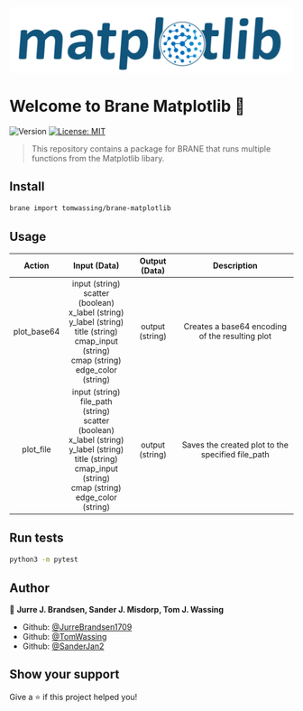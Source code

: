 <!-- Add a image to the readme -->
<img src="logo.svg" alt="Brane-Matplotlib logo" width="512"/>
<h1>Welcome to Brane Matplotlib 👋</h1>
<p>
  <img alt="Version" src="https://img.shields.io/badge/version-1.0.0-blue.svg?cacheSeconds=2592000" />
  <a href="#" target="_blank">
    <img alt="License: MIT" src="https://img.shields.io/badge/License-MIT-yellow.svg" />
  </a>
</p>

> This repository contains a package for BRANE that runs multiple functions from the Matplotlib libary.

## Install

```sh
brane import tomwassing/brane-matplotlib
```

## Usage

|     Action     |                                                                                                     Input (Data)                                                                                                     |    Output (Data)    |                       Description                      |
|:--------------:|:--------------------------------------------------------------------------------------------------------------------------------------------------------------------------------------------------------------------:|:-------------------:|:------------------------------------------------------:|
|    plot_base64 | input (string) <br /> scatter (boolean) <br /> x_label (string) <br /> y_label (string) <br /> title (string) <br /> cmap_input (string) <br /> cmap (string) <br /> edge_color (string)                             |    output (string)  |   Creates a base64 encoding of the  resulting plot     |
|     plot_file  | input (string) <br /> file_path (string) <br />  scatter (boolean) <br />  x_label (string) <br /> y_label (string) <br /> title (string) <br /> cmap_input (string) <br /> cmap (string) <br /> edge_color (string) |     output (string) |    Saves the created  plot to the specified  file_path |

## Run tests

```sh
python3 -m pytest
```

## Author

👤 **Jurre J. Brandsen, Sander J. Misdorp, Tom J. Wassing**

* Github: [@JurreBrandsen1709](https://github.com/JurreBrandsen1709)
* Github: [@TomWassing](https://github.com/tomwassing)
* Github: [@SanderJan2](https://github.com/SanderJan2)

## Show your support

Give a ⭐️ if this project helped you!
